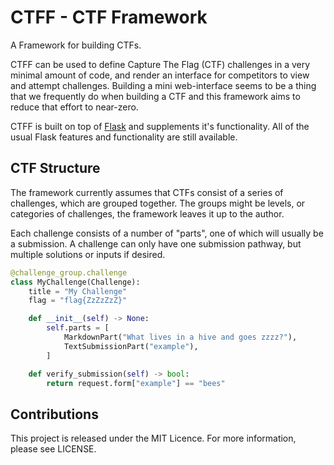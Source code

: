 # CTFF - CTF Framework

A Framework for building CTFs.

CTFF can be used to define Capture The Flag (CTF) challenges in a very minimal
amount of code, and render an interface for competitors to view and attempt
challenges. Building a mini web-interface seems to be a thing that we frequently
do when building a CTF and this framework aims to reduce that effort to near-zero.

CTFF is built on top of [Flask](https://flask.palletsprojects.com/) and supplements it's functionality.
All of the usual Flask features and functionality are still available.

## CTF Structure

The framework currently assumes that CTFs consist of a series of challenges, which are grouped
together. The groups might be levels, or categories of challenges, the framework leaves it up to the author.

Each challenge consists of a number of "parts", one of which will usually be a submission. A challenge can only have one submission pathway, but multiple solutions or inputs if desired.

```python
@challenge_group.challenge
class MyChallenge(Challenge):
    title = "My Challenge"
    flag = "flag{ZzZzZzZ}"

    def __init__(self) -> None:
        self.parts = [
            MarkdownPart("What lives in a hive and goes zzzz?"),
            TextSubmissionPart("example"),
        ]

    def verify_submission(self) -> bool:
        return request.form["example"] == "bees"
```

## Contributions

This project is released under the MIT Licence. For more information, please see LICENSE.
